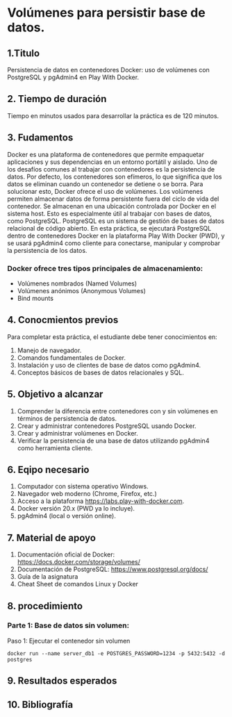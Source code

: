 # Volúmenes para persistir base de datos.
## 1.Titulo
Persistencia de datos en contenedores Docker: uso de volúmenes con PostgreSQL y pgAdmin4 en Play With Docker.
## 2. Tiempo de duración
Tiempo en minutos usados para desarrollar la práctica es de 120 minutos.
## 3. Fudamentos
Docker es una plataforma de contenedores que permite empaquetar aplicaciones y sus dependencias en un entorno portátil y aislado. Uno de los desafíos comunes al trabajar con contenedores es la persistencia de datos. Por defecto, los contenedores son efímeros, lo que significa que los datos se eliminan cuando un contenedor se detiene o se borra. Para solucionar esto, Docker ofrece el uso de volúmenes.
Los volúmenes permiten almacenar datos de forma persistente fuera del ciclo de vida del contenedor. Se almacenan en una ubicación controlada por Docker en el sistema host. Esto es especialmente útil al trabajar con bases de datos, como PostgreSQL.
PostgreSQL es un sistema de gestión de bases de datos relacional de código abierto. En esta práctica, se ejecutará PostgreSQL dentro de contenedores Docker en la plataforma Play With Docker (PWD), y se usará pgAdmin4 como cliente para conectarse, manipular y comprobar la persistencia de los datos.
### Docker ofrece tres tipos principales de almacenamiento:
- Volúmenes nombrados (Named Volumes)
- Volúmenes anónimos (Anonymous Volumes)
- Bind mounts
## 4. Conocmientos previos
Para completar esta práctica, el estudiante debe tener conocimientos en:
1. Manejo de navegador.
2. Comandos fundamentales de Docker.
3. Instalación y uso de clientes de base de datos como pgAdmin4.
4. Conceptos básicos de bases de datos relacionales y SQL.
## 5. Objetivo a alcanzar
1. Comprender la diferencia entre contenedores con y sin volúmenes en términos de persistencia de datos.
2. Crear y administrar contenedores PostgreSQL usando Docker.
3. Crear y administrar volúmenes en Docker.
4. Verificar la persistencia de una base de datos utilizando pgAdmin4 como herramienta cliente.
## 6. Eqipo necesario
1. Computador con sistema operativo Windows.
2. Navegador web moderno (Chrome, Firefox, etc.)
3. Acceso a la plataforma https://labs.play-with-docker.com.
4. Docker versión 20.x (PWD ya lo incluye).
5. pgAdmin4 (local o versión online).
## 7. Material de apoyo
1. Documentación oficial de Docker: https://docs.docker.com/storage/volumes/
2. Documentación de PostgreSQL: https://www.postgresql.org/docs/
3. Guía de la asignatura
4. Cheat Sheet de comandos Linux y Docker
## 8. procedimiento
### Parte 1: Base de datos sin volumen:
Paso 1: Ejecutar el contenedor sin volumen
```
docker run --name server_db1 -e POSTGRES_PASSWORD=1234 -p 5432:5432 -d postgres
````
## 9. Resultados esperados
## 10. Bibliografía
